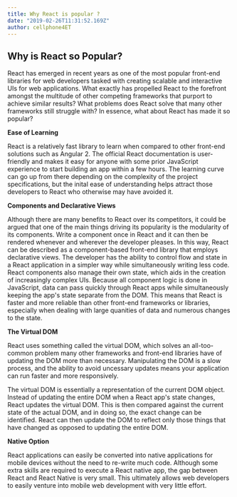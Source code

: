 ```yaml
---
title: Why React is popular ?
date: "2019-02-26T11:31:52.169Z"
author: cellphone4ET
---
```


## Why is React so Popular?

React has emerged in recent years as one of the most popular front-end libraries for web developers tasked with creating scalable and interactive UIs for web applications. What exactly has propelled React to the forefront amongst the multitude of other competing frameworks that purport to achieve similar results? What problems does React solve that many other frameworks still struggle with? In essence, what about React has made it so popular?

**Ease of Learning**

React is a relatively fast library to learn when compared to other front-end solutions such as Angular 2. The official React documentation is user-friendly and makes it easy for anyone with some prior JavaScript experience to start building an app within a few hours. The learning curve can go up from there depending on the complexity of the project specifications, but the inital ease of understanding helps attract those developers to React who otherwise may have avoided it.

**Components and Declarative Views**

Although there are many benefits to React over its competitors, it could be argued that one of the main things driving its popularity is the modularity of its components. Write a component once in React and it can then be rendered whenever and wherever the developer pleases. In this way, React can be described as a component-based front-end library that employs declarative views. The developer has the ability to control flow and state in a React application in a simpler way while simultaneously writing less code. React components also manage their own state, which aids in the creation of increasingly complex UIs. Because all component logic is done in JavaScript, data can pass quickly through React apps while simultaneously keeping the app's state separate from the DOM. This means that React is faster and more reliable than other front-end frameworks or libraries, especially when dealing with large quanities of data and numerous changes to the state.

**The Virtual DOM**

React uses something called the virtual DOM, which solves an all-too-common problem many other frameworks and front-end libraries have of updating the DOM more than necessary. Manipulating the DOM is a slow process, and the ability to avoid uncessary updates means your application can run faster and more responsively.

The virtual DOM is essentially a representation of the current DOM object. Instead of updating the entire DOM when a React app's state changes, React updates the virtual DOM. This is then compared against the current state of the actual DOM, and in doing so, the exact change can be identified. React can then update the DOM to reflect only those things that have changed as opposed to updating the entire DOM.

**Native Option**

React applications can easily be converted into native applications for mobile devices without the need to re-write much code. Although some extra skills are required to execute a React native app, the gap between React and React Native is very small. This ultimately allows web developers to easily venture into mobile web development with very little effort.
